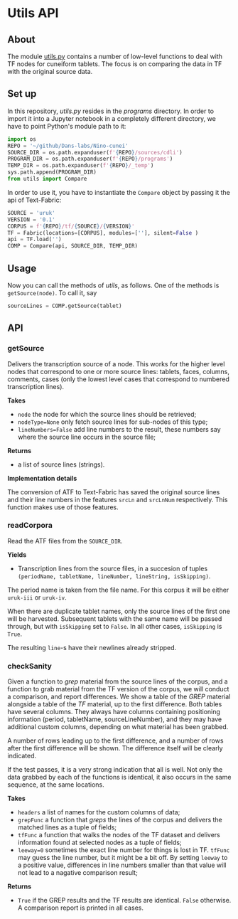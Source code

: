 Utils API
=========

About
-----

The module
[utils.py](https://github.com/Dans-labs/Nino-cunei/blob/master/programs/utils.py)
contains a number of low-level functions to deal with TF nodes for cuneiform
tablets. The focus is on comparing the data in TF with the original source data.

Set up
------

In this repository, *utils.py* resides in the *programs* directory. In order to
import it into a Jupyter notebook in a completely different directory, we have
to point Python's module path to it:

```python
import os
REPO = '~/github/Dans-labs/Nino-cunei'
SOURCE_DIR = os.path.expanduser(f'{REPO}/sources/cdli')
PROGRAM_DIR = os.path.expanduser(f'{REPO}/programs')
TEMP_DIR = os.path.expanduser(f'{REPO}/_temp')
sys.path.append(PROGRAM_DIR)
from utils import Compare
```

In order to use it, you have to instantiate the `Compare` object by passing it
the api of Text-Fabric:

```python
SOURCE = 'uruk'
VERSION = '0.1'
CORPUS = f'{REPO}/tf/{SOURCE}/{VERSION}'
TF = Fabric(locations=[CORPUS], modules=[''], silent=False )
api = TF.load('')
COMP = Compare(api, SOURCE_DIR, TEMP_DIR)
```

Usage
-----

Now you can call the methods of *utils*, as follows. One of the methods is
`getSource(node)`. To call it, say

```python
sourceLines = COMP.getSource(tablet)
```

API
---

### getSource ###

Delivers the transcription source of a node. This works for the higher level
nodes that correspond to one or more source lines: tablets, faces, columns,
comments, cases (only the lowest level cases that correspond to numbered
transcription lines).

**Takes**

*   `node` the node for which the source lines should be retrieved;
*   `nodeType=None` only fetch source lines for sub-nodes of this type;
*   `lineNumbers=False` add line numbers to the result, these numbers say where
    the source line occurs in the source file;

**Returns**

*   a list of source lines (strings).

**Implementation details**

The conversion of ATF to Text-Fabric has saved the original source lines and
their line numbers in the features `srcLn` and `srcLnNum` respectively. This
function makes use of those features.

### readCorpora ###

Read the ATF files from the `SOURCE_DIR`.

**Yields**

*   Transcription lines from the source files, in a succesion of tuples
    `(periodName, tabletName, lineNumber, lineString, isSkipping)`.

The period name is taken from the file name. For this corpus it will be either
`uruk-iii` or `uruk-iv`.

When there are duplicate tablet names, only the source lines of the first one
will be harvested. Subsequent tablets with the same name will be passed through,
but with `isSkipping` set to `False`. In all other cases, `isSkipping` is
`True`.

The resulting `line`-s have their newlines already stripped.

### checkSanity ###

Given a function to *grep* material from the source lines of the corpus, and a
function to grab material from the TF version of the corpus, we will conduct a
comparison, and report differences. We show a table of the *GREP* material
alongside a table of the *TF* material, up to the first difference. Both tables
have several columns. They always have columns containing positioning
information (period, tabletName, sourceLineNumber), and they may have additional
custom columns, depending on what material has been grabbed.

A number of rows leading up to the first difference, and a number of rows after
the first difference will be shown. The difference itself will be clearly
indicated.

If the test passes, it is a very strong indication that all is well. Not only
the data grabbed by each of the functions is identical, it also occurs in the
same sequence, at the same locations.

**Takes**

*   `headers` a list of names for the custom columns of data;
*   `grepFunc` a function that *greps* the lines of the corpus and delivers the
    matched lines as a tuple of fields;
*   `tfFunc` a function that walks the nodes of the TF dataset and delivers
    information found at selected nodes as a tuple of fields;
*   `leeway=0` sometimes the exact line number for things is lost in TF. `tfFunc`
    may guess the line number, but it might be a bit off. By setting `leeway` to a
    positive value, differences in line numbers smaller than that value will not
    lead to a nagative comparison result;

**Returns**

*   `True` if the GREP results and the TF results are identical. `False`
    otherwise. A comparison report is printed in all cases.
